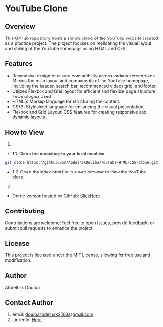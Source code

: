 # YouTube Clone
## Overview
This GitHub repository hosts a simple clone of the [YouTube](https://www.youtube.com) website created as a practice project. The project focuses on replicating the visual layout and styling of the YouTube homepage using HTML and CSS.

## Features
- Responsive design to ensure compatibility across various screen sizes.
Mimics the main layout and components of the YouTube homepage, including the header, search bar, recommended videos grid, and footer.
- Utilizes Flexbox and Grid layout for efficient and flexible page structure.
Technologies Used
- HTML5: Markup language for structuring the content.
- CSS3: Stylesheet language for enhancing the visual presentation.
- Flexbox and Grid Layout: CSS features for creating responsive and dynamic layouts.
 

## How to View
1.
 - 1.1. Clone the repository to your local machine.
```bash
git clone https://github.com/AbdelhakDouiba/YouTube-HTML-CSS-Clone.git
```
 - 1.2. Open the index.html file in a web browser to view the YouTube clone.

2.
 - Online version hosted on GitHub: [ClickHere](https://abdelhakdouiba.github.io/YouTube-HTML-CSS-Clone/youtube/index.html)


## Contributing
Contributions are welcome! Feel free to open issues, provide feedback, or submit pull requests to enhance the project.

## License
This project is licensed under the [MIT License](https://choosealicense.com/licenses/mit/), allowing for free use and modification.

## Author
Abdelhak Douiba

## Contact Author
1. email: <douibaabdelhak2003@gmail.com>
2. LinkedIn: [Here](https://www.linkedin.com/in/douiba-abdelhak/)
